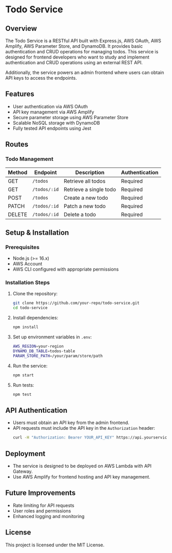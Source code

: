 # Todo Service

## Overview
The Todo Service is a RESTful API built with Express.js, AWS OAuth, AWS Amplify, AWS Parameter Store, and DynamoDB. It provides basic authentication and CRUD operations for managing todos. This service is designed for frontend developers who want to study and implement authentication and CRUD operations using an external REST API.

Additionally, the service powers an admin frontend where users can obtain API keys to access the endpoints.

## Features
- User authentication via AWS OAuth
- API key management via AWS Amplify
- Secure parameter storage using AWS Parameter Store
- Scalable NoSQL storage with DynamoDB
- Fully tested API endpoints using Jest

## Routes
### Todo Management
| Method | Endpoint         | Description            | Authentication |
|--------|------------------|------------------------|---------------|
| GET    | `/todos`         | Retrieve all todos     | Required      |
| GET    | `/todos/:id`     | Retrieve a single todo | Required      |
| POST   | `/todos`         | Create a new todo      | Required      |
| PATCH  | `/todos/:id`     | Patch a new todo       | Required      |
| DELETE | `/todos/:id`     | Delete a todo          | Required      |

## Setup & Installation
### Prerequisites
- Node.js (>= 16.x)
- AWS Account
- AWS CLI configured with appropriate permissions

### Installation Steps
1. Clone the repository:
   ```sh
   git clone https://github.com/your-repo/todo-service.git
   cd todo-service
   ```
2. Install dependencies:
   ```sh
   npm install
   ```
3. Set up environment variables in `.env`:
   ```sh
   AWS_REGION=your-region
   DYNAMO_DB_TABLE=todos-table
   PARAM_STORE_PATH=/your/param/store/path
   ```
4. Run the service:
   ```sh
   npm start
   ```
5. Run tests:
   ```sh
   npm test
   ```

## API Authentication
- Users must obtain an API key from the admin frontend.
- API requests must include the API key in the `Authorization` header:
  ```sh
  curl -H "Authorization: Bearer YOUR_API_KEY" https://api.yourservice.com/todos
  ```

## Deployment
- The service is designed to be deployed on AWS Lambda with API Gateway.
- Use AWS Amplify for frontend hosting and API key management.

## Future Improvements
- Rate limiting for API requests
- User roles and permissions
- Enhanced logging and monitoring

## License
This project is licensed under the MIT License.

